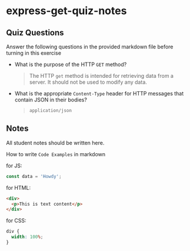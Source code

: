 # express-get-quiz-notes

## Quiz Questions

Answer the following questions in the provided markdown file before turning in this exercise

- What is the purpose of the HTTP `GET` method?

  > The HTTP `get` method is intended for retrieving data from a server. It should not be used to modify any data.

- What is the appropriate `Content-Type` header for HTTP messages that contain JSON in their bodies?

  > `application/json`

## Notes

All student notes should be written here.

How to write `Code Examples` in markdown

for JS:

```javascript
const data = 'Howdy';
```

for HTML:

```html
<div>
  <p>This is text content</p>
</div>
```

for CSS:

```css
div {
  width: 100%;
}
```
